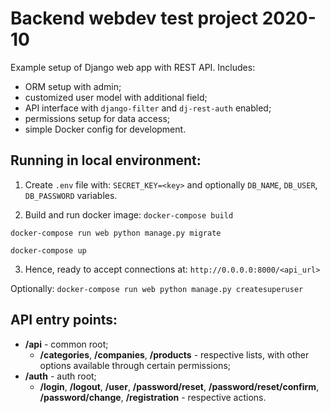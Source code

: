 Backend webdev test project 2020-10
===
Example setup of Django web app with REST API. Includes:
- ORM setup with admin;
- customized user model with additional field;
- API interface with `django-filter` and `dj-rest-auth` enabled;
- permissions setup for data access;
- simple Docker config for development.

Running in local environment:
-
1) Create `.env` file with:
`SECRET_KEY=<key>`
and optionally `DB_NAME`, `DB_USER`, `DB_PASSWORD` variables.

2) Build and run docker image:
`docker-compose build`

`docker-compose run web python manage.py migrate`

`docker-compose up`

3) Hence, ready to accept connections at:
`http://0.0.0.0:8000/<api_url>`

Optionally:
`docker-compose run web python manage.py createsuperuser`

API entry points:
-
-  __/api__ - common root;
	-  __/categories__, __/companies__, __/products__ - respective lists, with other options available through certain permissions;
-  __/auth__ - auth root;
	-  __/login__, __/logout__, __/user__, __/password/reset__, __/password/reset/confirm__, __/password/change__, __/registration__ - respective actions.